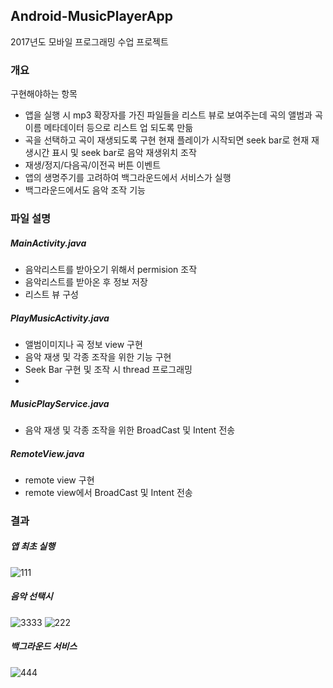 ## Android-MusicPlayerApp

2017년도 모바일 프로그래밍 수업 프로젝트

### 개요
구현해야하는 항목
- 앱을 실행 시 mp3 확장자를 가진 파일들을 리스트 뷰로 보여주는데 곡의 앨범과 곡이름 메타데이터 등으로 리스트 업 되도록 만듦
- 곡을 선택하고 곡이 재생되도록 구현 현재 플레이가 시작되면 seek bar로 현재 재생시간 표시 및 seek bar로 음악 재생위치 조작
- 재생/정지/다음곡/이전곡 버튼 이벤트
- 앱의 생명주기를 고려하여 백그라운드에서 서비스가 실행
- 백그라운드에서도 음악 조작 기능

### 파일 설명
##### MainActivity.java
- 음악리스트를 받아오기 위해서 permision 조작 
- 음악리스트를 받아온 후 정보 저장
- 리스트 뷰 구성 

##### PlayMusicActivity.java
- 앨범이미지나 곡 정보 view 구현
- 음악 재생 및 각종 조작을 위한 기능 구현
- Seek Bar 구현 및 조작 시 thread 프로그래밍
- 
##### MusicPlayService.java
- 음악 재생 및 각종 조작을 위한 BroadCast 및 Intent 전송

##### RemoteView.java
- remote view 구현
- remote view에서 BroadCast 및 Intent 전송

### 결과 
##### 앱 최초 실행

![111](https://user-images.githubusercontent.com/31645582/144019362-13c4ce32-a916-47a9-bb7b-9876c3360be4.GIF)
<br>

##### 음악 선택시
![3333](https://user-images.githubusercontent.com/31645582/144019446-04ee4363-04a9-406e-ba06-4f2457313df2.GIF)
![222](https://user-images.githubusercontent.com/31645582/144019452-1f1904c8-12ae-4fd3-ae58-ca095c4ac170.GIF)
<br>

##### 백그라운드 서비스

![444](https://user-images.githubusercontent.com/31645582/144019564-eb992b7b-f066-4549-8c3e-fe87c3ca307d.GIF)



